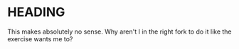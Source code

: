 
# HEADING

This makes absolutely no sense. Why aren't I in the right fork to do it like the exercise wants me to?
